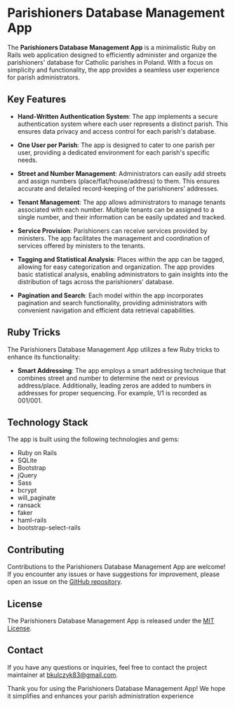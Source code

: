 
# Parishioners Database Management App

The **Parishioners Database Management App** is a minimalistic Ruby on Rails web application designed to efficiently administer and organize the parishioners' database for Catholic parishes in Poland. With a focus on simplicity and functionality, the app provides a seamless user experience for parish administrators.

## Key Features

-   **Hand-Written Authentication System**: The app implements a secure authentication system where each user represents a distinct parish. This ensures data privacy and access control for each parish's database.
    
-   **One User per Parish**: The app is designed to cater to one parish per user, providing a dedicated environment for each parish's specific needs.
    
-   **Street and Number Management**: Administrators can easily add streets and assign numbers (place/flat/house/address) to them. This ensures accurate and detailed record-keeping of the parishioners' addresses.
    
-   **Tenant Management**: The app allows administrators to manage tenants associated with each number. Multiple tenants can be assigned to a single number, and their information can be easily updated and tracked.
    
-   **Service Provision**: Parishioners can receive services provided by ministers. The app facilitates the management and coordination of services offered by ministers to the tenants.
    
-   **Tagging and Statistical Analysis**: Places within the app can be tagged, allowing for easy categorization and organization. The app provides basic statistical analysis, enabling administrators to gain insights into the distribution of tags across the parishioners' database.
    
-   **Pagination and Search**: Each model within the app incorporates pagination and search functionality, providing administrators with convenient navigation and efficient data retrieval capabilities.
    

## Ruby Tricks

The Parishioners Database Management App utilizes a few Ruby tricks to enhance its functionality:

-   **Smart Addressing**: The app employs a smart addressing technique that combines street and number to determine the next or previous address/place. Additionally, leading zeros are added to numbers in addresses for proper sequencing. For example, 1/1 is recorded as 001/001.

## Technology Stack

The app is built using the following technologies and gems:

-   Ruby on Rails
-   SQLite
-   Bootstrap
-   jQuery
-   Sass
-   bcrypt
-   will_paginate
-   ransack
-   faker
-   haml-rails
-   bootstrap-select-rails

## Contributing

Contributions to the Parishioners Database Management App are welcome! If you encounter any issues or have suggestions for improvement, please open an issue on the [GitHub repository](https://github.com/Kulczyk/parishdb/issues).

## License

The Parishioners Database Management App is released under the [MIT License](https://chat.openai.com/LICENSE).

## Contact

If you have any questions or inquiries, feel free to contact the project maintainer at [bkulczyk83@gmail.com](mailto:bkulczyk83@gmail.com).

Thank you for using the Parishioners Database Management App! We hope it simplifies and enhances your parish administration experience